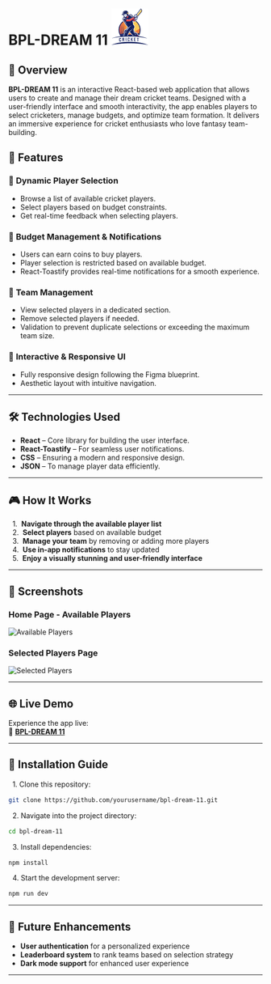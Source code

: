 # BPL-DREAM 11 ![BPL-DREAM 11 Logo](./src/assets/logo.png) 

## 🏏 Overview  
**BPL-DREAM 11** is an interactive React-based web application that allows users to create and manage their dream cricket teams. Designed with a user-friendly interface and smooth interactivity, the app enables players to select cricketers, manage budgets, and optimize team formation. It delivers an immersive experience for cricket enthusiasts who love fantasy team-building.  

## 🚀 Features  
### 🔹 **Dynamic Player Selection**  
- Browse a list of available cricket players.  
- Select players based on budget constraints.  
- Get real-time feedback when selecting players.  

### 🔹 **Budget Management & Notifications**  
- Users can earn coins to buy players.  
- Player selection is restricted based on available budget.  
- React-Toastify provides real-time notifications for a smooth experience.  

### 🔹 **Team Management**  
- View selected players in a dedicated section.  
- Remove selected players if needed.  
- Validation to prevent duplicate selections or exceeding the maximum team size.  

### 🔹 **Interactive & Responsive UI**  
- Fully responsive design following the Figma blueprint.  
- Aesthetic layout with intuitive navigation.  

---

## 🛠️ Technologies Used  
- **React** – Core library for building the user interface.  
- **React-Toastify** – For seamless user notifications.  
- **CSS** – Ensuring a modern and responsive design.  
- **JSON** – To manage player data efficiently.  

---

## 🎮 How It Works  
&nbsp; 1.&nbsp; **Navigate through the available player list**  
&nbsp; 2.&nbsp; **Select players** based on available budget  
&nbsp; 3.&nbsp; **Manage your team** by removing or adding more players  
&nbsp; 4.&nbsp; **Use in-app notifications** to stay updated  
&nbsp; 5.&nbsp; **Enjoy a visually stunning and user-friendly interface**  

---

## 📸 Screenshots  
### Home Page - Available Players  
![Available Players](https://i.ibb.co.com/BKqDzHKZ/Cricket.png)  

### Selected Players Page  
![Selected Players](https://i.ibb.co.com/9kRCqK2M/Select-Players.png)  

---

## 🌐 Live Demo  
Experience the app live:  
🔗 **[BPL-DREAM 11](https://assignment-7-bpl-dream-11.netlify.app/)**  

---

## 📌 Installation Guide  
&nbsp; 1. Clone this repository:  
   ```sh
   git clone https://github.com/yourusername/bpl-dream-11.git
   ```
&nbsp; 2. Navigate into the project directory:  
   ```sh
   cd bpl-dream-11
   ```
&nbsp; 3. Install dependencies:  
   ```sh
   npm install
   ```
&nbsp; 4. Start the development server:  
   ```sh
   npm run dev
   ```
---

## 🎯 Future Enhancements  
- **User authentication** for a personalized experience  
- **Leaderboard system** to rank teams based on selection strategy  
- **Dark mode support** for enhanced user experience  

---